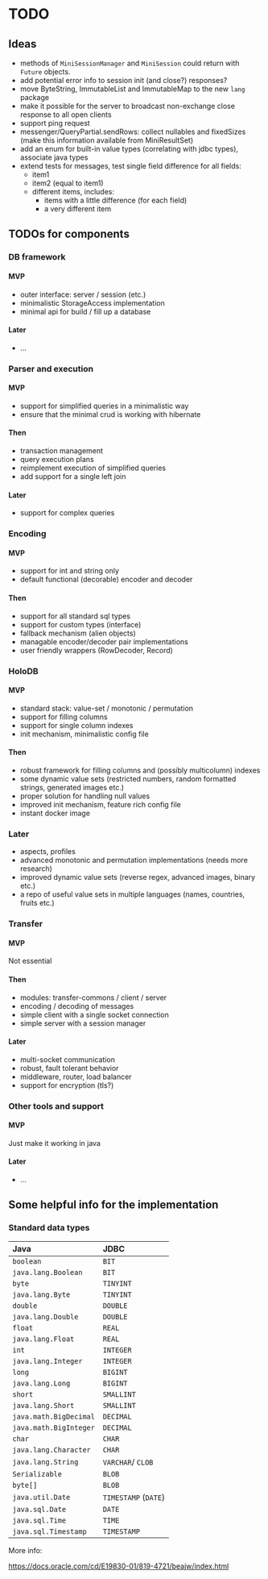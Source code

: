 # TODO

## Ideas

- methods of `MiniSessionManager` and `MiniSession` could return with `Future` objects.
- add potential error info to session init (and close?) responses?
- move ByteString, ImmutableList and ImmutableMap to the new `lang` package
- make it possible for the server to broadcast non-exchange close response to all open clients
- support ping request
- messenger/QueryPartial.sendRows: collect nullables and fixedSizes
    (make this information available from MiniResultSet)
- add an enum for built-in value types (correlating with jdbc types), associate java types
- extend tests for messages, test single field difference for all fields:
  - item1
  - item2 (equal to item1)
  - different items, includes:
    - items with a little difference (for each field)
    - a very different item


## TODOs for components


### DB framework

#### MVP

- outer interface: server / session (etc.)
- minimalistic StorageAccess implementation
- minimal api for build / fill up a database

#### Later

- ...


### Parser and execution

#### MVP

- support for simplified queries in a minimalistic way
- ensure that the minimal crud is working with hibernate

#### Then

- transaction management
- query execution plans
- reimplement execution of simplified queries
- add support for a single left join

#### Later

- support for complex queries


### Encoding

#### MVP

- support for int and string only
- default functional (decorable) encoder and decoder

#### Then

- support for all standard sql types
- support for custom types (interface)
- fallback mechanism (alien objects)
- managable encoder/decoder pair implementations
- user friendly wrappers (RowDecoder, Record)


### HoloDB

#### MVP

- standard stack: value-set / monotonic / permutation
- support for filling columns
- support for single column indexes
- init mechanism, minimalistic config file

#### Then

- robust framework for filling columns and (possibly multicolumn) indexes
- some dynamic value sets (restricted numbers, random formatted strings, generated images etc.)
- proper solution for handling null values
- improved init mechanism, feature rich config file
- instant docker image

### Later

- aspects, profiles
- advanced monotonic and permutation implementations (needs more research)
- improved dynamic value sets (reverse regex, advanced images, binary etc.)
- a repo of useful value sets in multiple languages (names, countries, fruits etc.)


### Transfer

#### MVP

Not essential

#### Then

- modules: transfer-commons / client / server
- encoding / decoding of messages
- simple client with a single socket connection
- simple server with a session manager

#### Later

- multi-socket communication
- robust, fault tolerant behavior
- middleware, router, load balancer
- support for encryption (tls?)


### Other tools and support

#### MVP

Just make it working in java

#### Later

- ...


## Some helpful info for the implementation


### Standard data types

| Java                   | JDBC                 |
|:-----------------------|:---------------------|
| `boolean`              | `BIT`                |
| `java.lang.Boolean`    | `BIT`                |
| `byte`                 | `TINYINT`            |
| `java.lang.Byte`       | `TINYINT`            |
| `double`               | `DOUBLE`             |
| `java.lang.Double`     | `DOUBLE`             |
| `float`                | `REAL`               |
| `java.lang.Float`      | `REAL`               |
| `int`                  | `INTEGER`            |
| `java.lang.Integer`    | `INTEGER`            |
| `long`                 | `BIGINT`             |
| `java.lang.Long`       | `BIGINT`             |
| `short`                | `SMALLINT`           |
| `java.lang.Short`      | `SMALLINT`           |
| `java.math.BigDecimal` | `DECIMAL`            |
| `java.math.BigInteger` | `DECIMAL`            |
| `char`                 | `CHAR`               |
| `java.lang.Character`  | `CHAR`               |
| `java.lang.String`     | `VARCHAR`/ `CLOB`    |
| `Serializable`         | `BLOB`               |
| `byte[]`               | `BLOB`               |
| `java.util.Date`       | `TIMESTAMP` (`DATE`) |
| `java.sql.Date`        | `DATE`               |
| `java.sql.Time`        | `TIME`               |
| `java.sql.Timestamp`   | `TIMESTAMP`          |

More info:

https://docs.oracle.com/cd/E19830-01/819-4721/beajw/index.html
